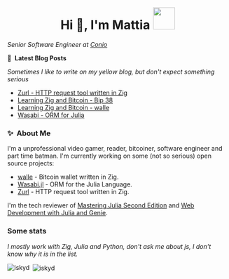<h1 align="center">Hi 👋, I'm Mattia <img src="https://67.media.tumblr.com/18222d00013f5054a2a43887c54007e1/tumblr_n86kg26M8h1t63sglo1_500.gif" width="50"></h1>
<p><em>Senior Software Engineer at <a href="https://conio.com">Conio</a></em></p>

📕 &nbsp;**Latest Blog Posts**
<p><em>Sometimes I like to write on my yellow blog, but don't expect something serious</em></p>
<!-- BLOG-POST-LIST:START -->

- [Zurl - HTTP request tool written in Zig](https://iskyd.github.io/posts/2024-04-24-zurl/)
- [Learning Zig and Bitcoin - Bip 38](https://iskyd.github.io/posts/2024-02-01-zig-bitcoin-part2)
- [Learning Zig and Bitcoin - walle](https://iskyd.github.io/posts/2023-10-22-zig-bitcoin-part1/)
- [Wasabi - ORM for Julia](https://iskyd.github.io/posts/2023-05-13-wasabi-julia-orm/)
<!-- BLOG-POST-LIST:END -->

### ✨&nbsp; About Me
I'm a unprofessional video gamer, reader, bitcoiner, software engineer and part time batman. 
I'm currently working on some (not so serious) open source projects:
- [walle](https://github.com/iskyd/walle) - Bitcoin wallet written in Zig.
- [Wasabi.jl](https://github.com/iskyd/Wasabi.jl) - ORM for the Julia Language.
- [Zurl](https://github.com/iskyd/zurl) - HTTP request tool written in Zig.

I'm the tech reviewer of [Mastering Julia Second Edition](https://www.packtpub.com/product/mastering-julia-second-edition/9781805129790) and [Web Development with Julia and Genie](https://www.packtpub.com/product/web-development-with-julia-and-genie/9781801811132).

### Some stats
<p><em>I mostly work with Zig, Julia and Python, don't ask me about js, I don't know why it is in the list.</em></p>
<p><img align="left" src="https://github-readme-stats.vercel.app/api/top-langs?username=iskyd&show_icons=true&locale=en&layout=compact" alt="iskyd" /></p>
<p>&nbsp;<img align="center" src="https://github-readme-stats.vercel.app/api?username=iskyd&show_icons=true&locale=en" alt="iskyd" /></p>

